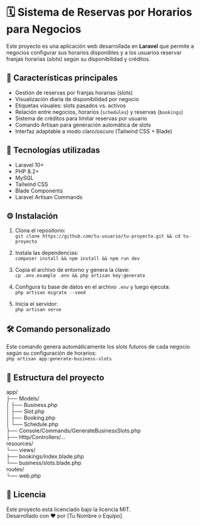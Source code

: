 # 🗓️ Sistema de Reservas por Horarios para Negocios

Este proyecto es una aplicación web desarrollada en **Laravel** que permite a negocios configurar sus horarios disponibles y a los usuarios reservar franjas horarias (*slots*) según su disponibilidad y créditos.

## 🚀 Características principales

- Gestión de reservas por franjas horarias (slots)
- Visualización diaria de disponibilidad por negocio
- Etiquetas visuales: slots pasados vs. activos
- Relación entre negocios, horarios (`schedules`) y reservas (`bookings`)
- Sistema de créditos para limitar reservas por usuario
- Comando Artisan para generación automática de slots
- Interfaz adaptable a modo claro/oscuro (Tailwind CSS + Blade)

## 🧱 Tecnologías utilizadas

- Laravel 10+
- PHP 8.2+
- MySQL
- Tailwind CSS
- Blade Components
- Laravel Artisan Commands

## ⚙️ Instalación

1. Clona el repositorio:  
`git clone https://github.com/tu-usuario/tu-proyecto.git && cd tu-proyecto`

2. Instala las dependencias:  
`composer install && npm install && npm run dev`

3. Copia el archivo de entorno y genera la clave:  
`cp .env.example .env && php artisan key:generate`

4. Configura tu base de datos en el archivo `.env` y luego ejecuta:  
`php artisan migrate --seed`

5. Inicia el servidor:  
`php artisan serve`

## 🛠️ Comando personalizado

Este comando genera automáticamente los *slots* futuros de cada negocio según su configuración de horarios:  
`php artisan app:generate-business-slots`

## 📁 Estructura del proyecto

app/  
├── Models/  
│   ├── Business.php  
│   ├── Slot.php  
│   ├── Booking.php  
│   └── Schedule.php  
├── Console/Commands/GenerateBusinessSlots.php  
├── Http/Controllers/...  
resources/  
└── views/  
    ├── bookings/index.blade.php  
    └── business/slots.blade.php  
routes/  
└── web.php

## 📄 Licencia

Este proyecto está licenciado bajo la licencia MIT.  
Desarrollado con ❤️ por [Tu Nombre o Equipo].
